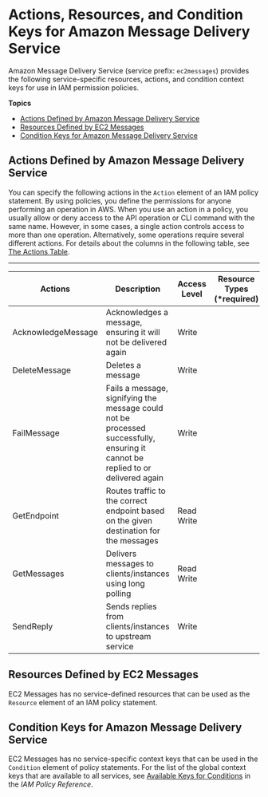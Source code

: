 # Actions, Resources, and Condition Keys for Amazon Message Delivery Service<a name="list_amazonmessagedeliveryservice"></a>

Amazon Message Delivery Service \(service prefix: `ec2messages`\) provides the following service\-specific resources, actions, and condition context keys for use in IAM permission policies\.

**Topics**
+ [Actions Defined by Amazon Message Delivery Service](#amazonmessagedeliveryservice-actions-as-permissions)
+ [Resources Defined by EC2 Messages](#amazonmessagedeliveryservice-resources-for-iam-policies)
+ [Condition Keys for Amazon Message Delivery Service](#amazonmessagedeliveryservice-policy-keys)

## Actions Defined by Amazon Message Delivery Service<a name="amazonmessagedeliveryservice-actions-as-permissions"></a>

You can specify the following actions in the `Action` element of an IAM policy statement\. By using policies, you define the permissions for anyone performing an operation in AWS\. When you use an action in a policy, you usually allow or deny access to the API operation or CLI command with the same name\. However, in some cases, a single action controls access to more than one operation\. Alternatively, some operations require several different actions\. For details about the columns in the following table, see [The Actions Table](reference_policies_actions-resources-contextkeys.md#actions_table)\.


****  

| Actions | Description | Access Level | Resource Types \(\*required\) | Condition Keys | Dependent Actions | 
| --- | --- | --- | --- | --- | --- | 
| AcknowledgeMessage | Acknowledges a message, ensuring it will not be delivered again | Write  |  |  |  | 
| DeleteMessage | Deletes a message | Write  |  |  |  | 
| FailMessage | Fails a message, signifying the message could not be processed successfully, ensuring it cannot be replied to or delivered again | Write  |  |  |  | 
| GetEndpoint | Routes traffic to the correct endpoint based on the given destination for the messages | Read Write  |  |  |  | 
| GetMessages | Delivers messages to clients/instances using long polling | Read Write  |  |  |  | 
| SendReply | Sends replies from clients/instances to upstream service | Write  |  |  |  | 

## Resources Defined by EC2 Messages<a name="amazonmessagedeliveryservice-resources-for-iam-policies"></a>

EC2 Messages has no service\-defined resources that can be used as the `Resource` element of an IAM policy statement\.

## Condition Keys for Amazon Message Delivery Service<a name="amazonmessagedeliveryservice-policy-keys"></a>

EC2 Messages has no service\-specific context keys that can be used in the `Condition` element of policy statements\. For the list of the global context keys that are available to all services, see [Available Keys for Conditions](http://docs.aws.amazon.com/IAM/latest/UserGuide/reference_policies_condition-keys.html#AvailableKeys) in the *IAM Policy Reference*\.